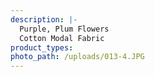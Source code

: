 ```yaml
---
description: |-
  Purple, Plum Flowers
  Cotton Modal Fabric
product_types:
photo_path: /uploads/013-4.JPG
---
```

